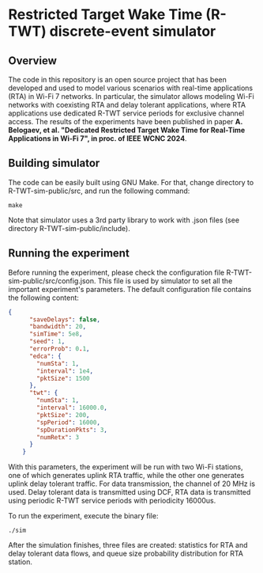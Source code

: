 # Restricted Target Wake Time (R-TWT) discrete-event simulator

## Overview

The code in this repository is an open source project that has been developed and used to model various scenarios with real-time applications (RTA) in Wi-Fi 7 networks. In particular, the simulator allows modeling Wi-Fi networks with coexisting RTA and delay tolerant applications, where RTA applications use dedicated R-TWT service periods for exclusive channel access. The results of the experiments have been published in paper **A. Belogaev, et al. "Dedicated Restricted Target Wake Time for Real-Time Applications in Wi-Fi 7", in proc. of IEEE WCNC 2024**.

## Building simulator

The code can be easily built using GNU Make. For that, change directory to R-TWT-sim-public/src, and run the following command:
```shell
make
```

Note that simulator uses a 3rd party library to work with .json files (see directory R-TWT-sim-public/include).

## Running the experiment

Before running the experiment, please check the configuration file R-TWT-sim-public/src/config.json. This file is used by simulator to set all the important experiment's parameters. The default configuration file contains the following content:
```json
{
      "saveDelays": false,
      "bandwidth": 20,
      "simTime": 5e8,
      "seed": 1,
      "errorProb": 0.1,
      "edca": {
        "numSta": 1,
        "interval": 1e4,
        "pktSize": 1500
      },
      "twt": {
        "numSta": 1,
        "interval": 16000.0,
        "pktSize": 200,
        "spPeriod": 16000,
        "spDurationPkts": 3,
        "numRetx": 3
      }
    }
```
With this parameters, the experiment will be run with two Wi-Fi stations, one of which generates uplink RTA traffic, while the other one generates uplink delay tolerant traffic. For data transmission, the channel of 20 MHz is used. Delay tolerant data is transmitted using DCF, RTA data is transmitted using periodic R-TWT service periods with periodicity 16000us.

To run the experiment, execute the binary file:
```shell
./sim
```

After the simulation finishes, three files are created: statistics for RTA and delay tolerant data flows, and queue size probability distribution for RTA station.

